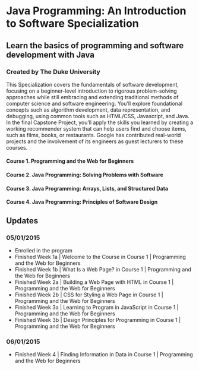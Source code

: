 # Java Programming: An Introduction to Software Specialization
## Learn the basics of programming and software development with Java
### Created by The Duke University

This Specialization covers the fundamentals of software development, focusing on a beginner-level introduction to rigorous problem-solving approaches while still embracing and extending traditional methods of computer science and software engineering. You’ll explore foundational concepts such as algorithm development, data representation, and debugging, using common tools such as HTML/CSS, Javascript, and Java. In the final Capstone Project, you’ll apply the skills you learned by creating a working recommender system that can help users find and choose items, such as films, books, or restaurants. Google has contributed real-world projects and the involvement of its engineers as guest lecturers to these courses.

#### Course 1. Programming and the Web for Beginners
#### Course 2. Java Programming: Solving Problems with Software
#### Course 3. Java Programming: Arrays, Lists, and Structured Data
#### Course 4. Java Programming: Principles of Software Design

## Updates
### 05/01/2015
- Enrolled in the program
- Finished Week 1a | Welcome to the Course in Course 1 | Programming and the Web for Beginners
- Finished Week 1b | What Is a Web Page? in Course 1 | Programming and the Web for Beginners
- Finished Week 2a | Building a Web Page with HTML in Course 1 | Programming and the Web for Beginners
- Finished Week 2b | CSS for Styling a Web Page in Course 1 | Programming and the Web for Beginners
- Finished Week 3a | Learning to Program in JavaScript in Course 1 | Programming and the Web for Beginners
- Finished Week 3b | Design Principles for Programming in Course 1 | Programming and the Web for Beginners

### 06/01/2015
- Finished Week 4 | Finding Information in Data in Course 1 | Programming and the Web for Beginners